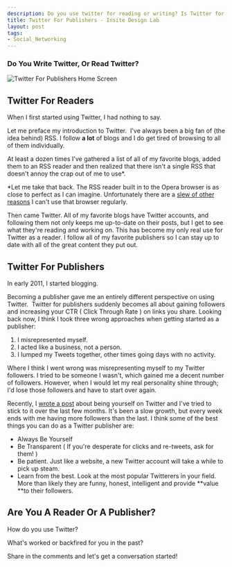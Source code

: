 ```yaml
--- 
description: Do you use twitter for reading or writing? Is Twitter for publishers or readers? Twitter can be utilized either way, which was is better?
title: Twitter For Publishers - Insite Design Lab
layout: post
tags: 
- Social_Networking
---
```

### Do You Write Twitter, Or Read Twitter?

<div class="img-wrap"><img class="alignnone size-full wp-image-2027" title="Twitter_For_Publishers" src="{{ site.url }}/images/twitter.png" alt="Twitter For Publishers Home Screen" /></div>

## Twitter For Readers

When I first started using Twitter, I had nothing to say.

Let me preface my introduction to Twitter.  I've always been a big fan of (the idea behind) RSS. I follow **a lot** of blogs and I do get tired of browsing to all of them individually.

At least a dozen times I've gathered a list of all of my favorite blogs, added them to an RSS reader and then realized that there isn't a single RSS that doesn't annoy the crap out of me to use*.

*Let me take that back. The RSS reader built in to the Opera browser is as close to perfect as I can imagine. Unfortunately there are a <a title="Decision Time – Picking A Web Browser" href="http://www.insitedesignlab.com/decision-time-picking-the-best-web-browser/">slew of other reasons</a> I can't use that browser regularly.

Then came Twitter. All of my favorite blogs have Twitter accounts, and following them not only keeps me up-to-date on their posts, but I get to see what they're reading and working on. This has become my only real use for Twitter as a reader. I follow all of my favorite publishers so I can stay up to date with all of the great content they put out.

## Twitter For Publishers

In early 2011, I started blogging.

Becoming a publisher gave me an entirely different perspective on using Twitter.  Twitter for publishers suddenly becomes all about gaining followers and increasing your CTR ( Click Through Rate ) on links you share. Looking back now, I think I took three wrong approaches when getting started as a publisher:

1. I misrepresented myself.
2. I acted like a business, not a person.
3. I lumped my Tweets together, other times going days with no activity.

Where I think I went wrong was misrepresenting myself to my Twitter followers. I tried to be someone I wasn't, which gained me a decent number of followers. However, when I would let my real personality shine through; I'd lose those followers and have to start over again.

Recently, I <a title="Why You Should Retweet" href="http://www.insitedesignlab.com/why-retweet/">wrote a post</a> about being yourself on Twitter and I've tried to stick to it over the last few months. It's been a slow growth, but every week ends with me having more followers than the last. I think some of the best things you can do as a Twitter publisher are:

+ Always Be Yourself
+ Be Transparent ( If you're desperate for clicks and re-tweets, ask for them! )
+ Be patient. Just like a website, a new Twitter account will take a while to pick up steam.
+ Learn from the best. Look at the most popular Twitterers in your field. More than likely they are funny, honest, intelligent and provide **value **to their followers.

## Are You A Reader Or A Publisher?

How do you use Twitter?

What's worked or backfired for you in the past?

Share in the comments and let's get a conversation started!